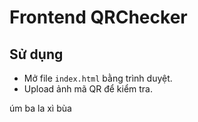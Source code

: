 # Frontend QRChecker

## Sử dụng
- Mở file `index.html` bằng trình duyệt.
- Upload ảnh mã QR để kiểm tra.

úm ba la xì bùa